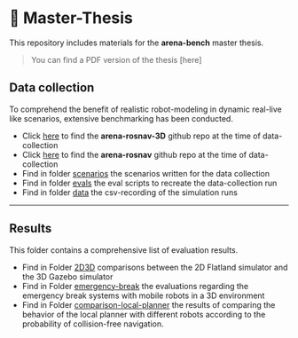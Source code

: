# 📖 Master-Thesis
This repository includes materials for the **arena-bench** master thesis.
> You can find a PDF version of the thesis [here]

## Data collection
To comprehend the benefit of realistic robot-modeling in dynamic real-live like scenarios, extensive benchmarking has been conducted. 
- Click [here](https://github.com/ignc-research/arena-rosnav-3D/tree/f3e92aafa5e933088e9582936f114a5fb77935ac) to find the **arena-rosnav-3D** github repo at the time of data-collection
- Click [here](https://github.com/ignc-research/arena-rosnav/tree/de8b4277f1f19dec64e7cc2346cfdc93d68b36de) to find the **arena-rosnav** github repo at the time of data-collection
- Find in folder [scenarios](data_collection/data) the scenarios written for the data collection
- Find in folder [evals](data_collection/evals) the eval scripts to recreate the data-collection run
- Find in folder [data](data_collection/data) the csv-recording of the simulation runs
---

## Results
This folder contains a comprehensive list of evaluation results.
- Find in Folder [2D3D](results/2D3D) comparisons between the 2D Flatland simulator and the 3D Gazebo simulator
- Find in Folder [emergency-break](results/emergency_break) the evaluations regarding the emergency break systems with mobile robots in a 3D environment
- Find in Folder [comparison-local-planner](results/comparison-local-planner/) the results of comparing the behavior of the local planner with different robots according to the probability of collision-free navigation.
